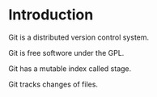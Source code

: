 # Introduction

Git is a distributed version control system.

Git is free softwore under the GPL.

Git has a mutable index called stage.

Git tracks changes of files.

